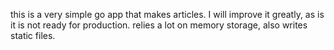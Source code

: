 this is a very simple go app that makes articles. I will improve it greatly, as is it is not ready for production. relies a lot on memory storage, also 
writes static files. 

